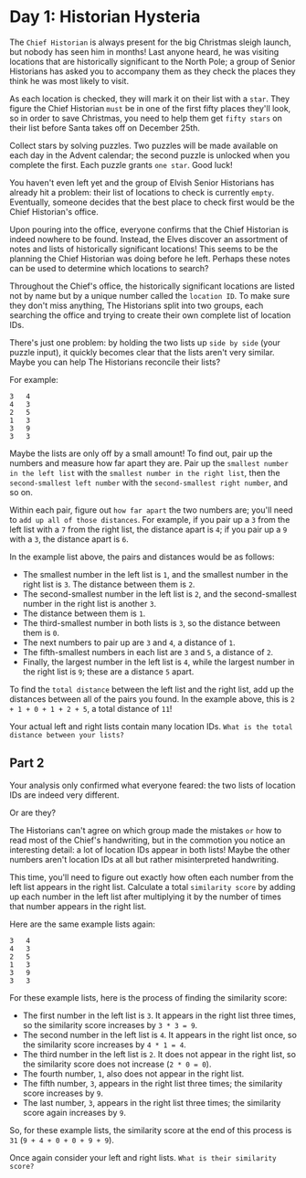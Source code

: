 # Day 1: Historian Hysteria

The `Chief Historian` is always present for the big Christmas sleigh launch, but nobody has seen him in months! Last
anyone heard, he was visiting locations that are historically significant to the North Pole; a group of Senior
Historians has asked you to accompany them as they check the places they think he was most likely to visit.

As each location is checked, they will mark it on their list with a `star`. They figure the Chief Historian `must` be in
one
of the first fifty places they'll look, so in order to save Christmas, you need to help them get `fifty stars` on their
list before Santa takes off on December 25th.

Collect stars by solving puzzles. Two puzzles will be made available on each day in the Advent calendar; the second
puzzle is unlocked when you complete the first. Each puzzle grants `one star`. Good luck!

You haven't even left yet and the group of Elvish Senior Historians has already hit a problem: their list of locations
to check is currently `empty`. Eventually, someone decides that the best place to check first would be the Chief
Historian's office.

Upon pouring into the office, everyone confirms that the Chief Historian is indeed nowhere to be found. Instead, the
Elves discover an assortment of notes and lists of historically significant locations! This seems to be the planning the
Chief Historian was doing before he left. Perhaps these notes can be used to determine which locations to search?

Throughout the Chief's office, the historically significant locations are listed not by name but by a unique number
called the `location ID`. To make sure they don't miss anything, The Historians split into two groups, each searching
the office and trying to create their own complete list of location IDs.

There's just one problem: by holding the two lists up `side by side` (your puzzle input), it quickly becomes clear that
the lists aren't very similar. Maybe you can help The Historians reconcile their lists?

For example:

```text
3   4
4   3
2   5
1   3
3   9
3   3
```

Maybe the lists are only off by a small amount! To find out, pair up the numbers and measure how far apart they are.
Pair up the `smallest number in the left list` with the `smallest number in the right list`, then the `second-smallest left
number` with the `second-smallest right number`, and so on.

Within each pair, figure out `how far apart` the two numbers are; you'll need to `add up all of those distances`. For
example, if you pair up a `3` from the left list with a `7` from the right list, the distance apart is `4`; if you pair
up a `9`
with a `3`, the distance apart is `6`.

In the example list above, the pairs and distances would be as follows:

- The smallest number in the left list is `1`, and the smallest number in the right list is `3`. The distance between
  them is `2`.
- The second-smallest number in the left list is `2`, and the second-smallest number in the right list is another `3`.
- The distance between them is `1`.
- The third-smallest number in both lists is `3`, so the distance between them is `0`.
- The next numbers to pair up are `3` and `4`, a distance of `1`.
- The fifth-smallest numbers in each list are `3` and `5`, a distance of `2`.
- Finally, the largest number in the left list is `4`, while the largest number in the right list is `9`; these are a
  distance `5` apart.

To find the `total distance` between the left list and the right list, add up the distances between all of the pairs you
found. In the example above, this is `2 + 1 + 0 + 1 + 2 + 5`, a total distance of `11`!

Your actual left and right lists contain many location IDs. `What is the total distance between your lists?`

## Part 2

Your analysis only confirmed what everyone feared: the two lists of location IDs are indeed very different.

Or are they?

The Historians can't agree on which group made the mistakes `or` how to read most of the Chief's handwriting, but in the commotion you notice an interesting detail: a lot of location IDs appear in both lists! Maybe the other numbers aren't location IDs at all but rather misinterpreted handwriting.

This time, you'll need to figure out exactly how often each number from the left list appears in the right list. Calculate a total `similarity score` by adding up each number in the left list after multiplying it by the number of times that number appears in the right list.

Here are the same example lists again:

```text
3   4
4   3
2   5
1   3
3   9
3   3
```

For these example lists, here is the process of finding the similarity score:

- The first number in the left list is `3`. It appears in the right list three times, so the similarity score increases 
by `3 * 3 = 9`.
- The second number in the left list is `4`. It appears in the right list once, so the similarity score increases by 
  `4 * 1 = 4`.
- The third number in the left list is `2`. It does not appear in the right list, so the similarity score does not 
  increase (`2 * 0 = 0`).
- The fourth number, `1`, also does not appear in the right list. 
- The fifth number, `3`, appears in the right list three times; the similarity score increases by `9`.
- The last number, `3`, appears in the right list three times; the similarity score again increases by `9`.

So, for these example lists, the similarity score at the end of this process is `31` (`9 + 4 + 0 + 0 + 9 + 9`).

Once again consider your left and right lists. `What is their similarity score?`